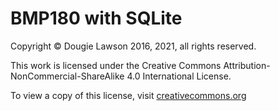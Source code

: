 BMP180 with SQLite
==================

Copyright &copy; Dougie Lawson 2016, 2021, all rights reserved.
 
This work is licensed under the Creative Commons Attribution-NonCommercial-ShareAlike 4.0 International License.
 
To view a copy of this license, visit [creativecommons.org]
   
[creativecommons.org]:http://creativecommons.org/licenses/by-nc-sa/4.0/deed.en_GB.  

